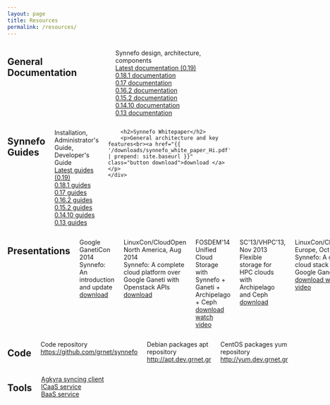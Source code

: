 ```yaml
---
layout: page
title: Resources
permalink: /resources/
---
```


<div class="row">
    <div class="columns small-3 text-center">
        <i class="fa fa-file-text-o fa-3x"></i>
    </div>
    <div class="columns small-9">
        <h2>General Documentation</h2>
        <p>Synnefo design, architecture, components <br>
            <a href="https://www.synnefo.org/docs/synnefo/latest/">Latest documentation (0.19)</a><br>
            <a href="https://www.synnefo.org/docs/synnefo/0.18.1/">0.18.1 documentation</a><br>
            <a href="https://www.synnefo.org/docs/synnefo/0.17/">0.17 documentation</a><br>
            <a href="https://www.synnefo.org/docs/synnefo/0.16.2/">0.16.2 documentation</a><br>
            <a href="https://www.synnefo.org/docs/synnefo/0.15.2/">0.15.2 documentation</a><br>
            <a href="https://www.synnefo.org/docs/synnefo/0.14.10/">0.14.10 documentation</a><br>
            <a href="https://www.synnefo.org/docs/synnefo/0.13/">0.13 documentation</a><br>
        </p>
    </div>
</div>
<div class="row">
    <div class="columns small-3 text-center">
        <i class="fa fa-life-ring fa-3x"></i>
    </div>
    <div class="columns small-9">
        <h2>Synnefo Guides </h2>
        <p>Installation, Administrator's Guide, Developer's Guide<br>
            <a href="http://www.synnefo.org/docs/synnefo/latest/index.html#synnefo-guides">Latest guides (0.19)</a><br>
            <a href="http://www.synnefo.org/docs/synnefo/0.18.1/index.html#synnefo-guides">0.18.1 guides</a><br>
            <a href="http://www.synnefo.org/docs/synnefo/0.17/index.html#synnefo-guides">0.17 guides</a><br>
            <a href="http://www.synnefo.org/docs/synnefo/0.16.2/index.html#synnefo-guides">0.16.2 guides</a><br>
            <a href="http://www.synnefo.org/docs/synnefo/0.15.2/index.html#synnefo-guides">0.15.2 guides</a><br>
            <a href="http://www.synnefo.org/docs/synnefo/0.14.10/index.html#synnefo-guides">0.14.10 guides</a><br>
            <a href="http://www.synnefo.org/docs/synnefo/0.13/index.html#synnefo-guides">0.13 guides</a><br>
        </p>

        <h2>Synnefo Whitepaper</h2>
        <p>General architecture and key features<br><a href="{{ '/downloads/synnefo_white_paper_Hi.pdf' | prepend: site.baseurl }}" class="button download">download </a></p>
    </div>
</div>

<div class="row">
    <div class="columns small-3 text-center">
        <i class="fa fa-line-chart fa-3x"></i>
    </div>
    <div class="columns small-9">
        <h2>Presentations</h2>
        <p>Google GanetiCon 2014<br> Synnefo: An introduction and update
            <br><a href="https://pithos.okeanos.grnet.gr/public/Si3JNhVoUQJcIdT2biwCc3" class="button download" title="Google GanetiCon 2014 presenatation">download </a>
        </p>
        <p>LinuxCon/CloudOpen North America, Aug 2014<br> Synnefo: A complete cloud platform over Google Ganeti with Openstack APIs
            <br><a href="http://www.slideshare.net/VangelisKoukis/synnefo-linuxconcloudopen-na-2014" class="button download" title="LinuxCon/Cloud Open North America 2014 presenatation">download </a>
        </p>
        <p>FOSDEM'14<br>Unified Cloud Storage with Synnefo + Ganeti + Archipelago + Ceph
            <br><a href="https://pithos.okeanos.grnet.gr/public/gyPowF3TPqdkqHnRWd8KU4" class="button download" title="fosdem 2014 Synnefo + Ganeti + Archipelago + Ceph presenatation">download </a>
            <a href="http://ftp.heanet.ie/mirrors/fosdem-video/2014/UD2120_Chavanne/Saturday/Unified_Cloud_Storage_with_Synnefo_Ganeti_Archipelago_Ceph.webm" title="fosdem 2014 Synnefo video" class="button watch" target="_blank"><span>watch video</span></a>
        </p>
        <p>SC'13/VHPC'13, Nov 2013<br>Flexible storage for HPC clouds with Archipelago and Ceph
            <br><a href="https://pithos.okeanos.grnet.gr/public/6SCbXPVULEaOIaWe69uYG4" class="button download" title="Archipelago @ VHPC'13 / SuperComputing '13">download </a>
        </p>
        <p>LinuxCon/CloudOpen Europe, Oct 2013<br>Synnefo: A complete cloud stack over Google Ganeti
            <br><a href="https://pithos.okeanos.grnet.gr/public/h95nV0avtWoQFLrbrUuB13" class="button download" title="Synnefo @ LinuxCon/CloudOpen Europe">download </a>
            <a href="http://www.youtube.com/watch?v=ruzo36xdDFo"  class="button watch" target="_blank" title="LinuxCon Video Presentation"><span>watch video</span></a>
        </p>
        <p>Ceph Day London, Oct 2013<br>Synnefo + Ganeti + Ceph
            <br><a href="https://pithos.okeanos.grnet.gr/public/vmYLoxipHItMhXUB3vKNB3" class="button download" title="Synnefo @ Ceph Day London">download </a>
        </p>
        <p>FOSDEM'13<br>Introducing the Synnefo open source IaaS platform
            <br><a href="https://okeanos.grnet.gr/static/medialibrary/2013/02/20130203_-_vkoukis-SynnefoFOSDEM13_1.pdf" class="button download" title="fosdem 2013 Synnefo presenatation">download </a>
            <a href="https://archive.fosdem.org/2013/schedule/event/synnefo/" title="fosdem 2013 Synnefo video" class="button watch" target="_blank"><span>watch video</span></a>
        </p>
    </div>
</div>
<div class="row">
    <div class="columns small-3 text-center">
        <i class="fa fa-file-code-o fa-3x"></i>
    </div>
    <div class="columns small-9">
        <h2>Code</h2>
        <p>Code repository<br><a href="https://github.com/grnet/synnefo">https://github.com/grnet/synnefo</a></p>
        <p>Debian packages apt repository <br><a href="http://apt.dev.grnet.gr">http://apt.dev.grnet.gr</a></p>
        <p>CentOS packages yum repository <br><a href="http://yum.dev.grnet.gr">http://yum.dev.grnet.gr</a></p>
    </div>
</div>
<div class="row">
    <div class="columns small-3 text-center">
        <i class="fa fa-wrench fa-3x"></i>
    </div>
    <div class="columns small-9">
        <h2>Tools</h2>
        <p>
            <a href="{{ '/agkyra/' | prepend: site.baseurl }}">Agkyra syncing client</a><br>
            <a href="{{ '/icaas/' | prepend: site.baseurl }}">ICaaS service</a><br>
            <a href="{{ '/baas/' | prepend: site.baseurl }}">BaaS service</a><br>
        </p>
    </div>
</div>

